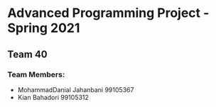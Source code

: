 # Advanced Programming Project - Spring 2021
## Team 40

### Team Members:
- MohammadDanial Jahanbani 99105367
- Kian Bahadori 99105312

